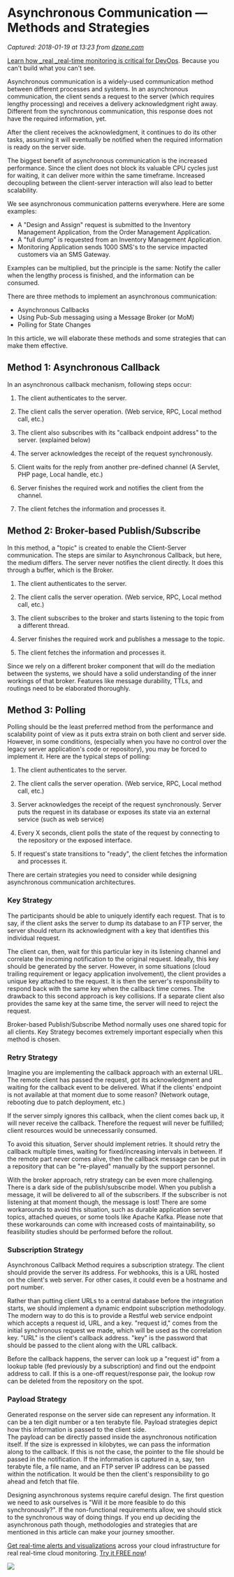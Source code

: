 # Asynchronous Communication — Methods and Strategies

_Captured: 2018-01-19 at 13:23 from [dzone.com](https://dzone.com/articles/asynchronous-communication-methods-and-strategies?edition=355098&utm_source=Zone%20Newsletter&utm_medium=email&utm_campaign=performance%202018-01-19)_

[Learn how _real _real-time monitoring is critical for DevOps](https://dzone.com/go?i=272435&u=https%3A%2F%2Fsignalfx.com%2Fsolutions%2Fenabling-devops%2F). Because you can't build what you can't see.

Asynchronous communication is a widely-used communication method between different processes and systems. In an asynchronous communication, the client sends a request to the server (which requires lengthy processing) and receives a delivery acknowledgment right away. Different from the synchronous communication, this response does not have the required information, yet.

After the client receives the acknowledgment, it continues to do its other tasks, assuming it will eventually be notified when the required information is ready on the server side.

The biggest benefit of asynchronous communication is the increased performance. Since the client does not block its valuable CPU cycles just for waiting, it can deliver more within the same timeframe. Increased decoupling between the client-server interaction will also lead to better scalability.

We see asynchronous communication patterns everywhere. Here are some examples:

  * A "Design and Assign" request is submitted to the Inventory Management Application, from the Order Management Application.
  * A "full dump" is requested from an Inventory Management Application.
  * Monitoring Application sends 1000 SMS's to the service impacted customers via an SMS Gateway.

Examples can be multiplied, but the principle is the same: Notify the caller when the lengthy process is finished, and the information can be consumed.

There are three methods to implement an asynchronous communication:

  * Asynchronous Callbacks
  * Using Pub-Sub messaging using a Message Broker (or MoM)
  * Polling for State Changes

In this article, we will elaborate these methods and some strategies that can make them effective.

## **Method 1: Asynchronous Callback**

In an asynchronous callback mechanism, following steps occur:

  1. The client authenticates to the server.

  2. The client calls the server operation. (Web service, RPC, Local method call, etc.)

  3. The client also subscribes with its "callback endpoint address" to the server. (explained below)

  4. The server acknowledges the receipt of the request synchronously.

  5. Client waits for the reply from another pre-defined channel (A Servlet, PHP page, Local handle, etc.)

  6. Server finishes the required work and notifies the client from the channel.

  7. The client fetches the information and processes it.

## **Method 2: Broker-based Publish/Subscribe**

In this method, a "topic" is created to enable the Client-Server communication. The steps are similar to Asynchronous Callback, but here, the medium differs. The server never notifies the client directly. It does this through a buffer, which is the Broker.

  1. The client authenticates to the server.

  2. The client calls the server operation. (Web service, RPC, Local method call, etc.)

  3. The client subscribes to the broker and starts listening to the topic from a different thread.

  4. Server finishes the required work and publishes a message to the topic.

  5. The client fetches the information and processes it.

Since we rely on a different broker component that will do the mediation between the systems, we should have a solid understanding of the inner workings of that broker. Features like message durability, TTLs, and routings need to be elaborated thoroughly.

## **Method 3: Polling**

Polling should be the least preferred method from the performance and scalability point of view as it puts extra strain on both client and server side. However, in some conditions, (especially when you have no control over the legacy server application's code or repository), you may be forced to implement it. Here are the typical steps of polling:

  1. The client authenticates to the server.

  2. The client calls the server operation. (Web service, RPC, Local method call, etc.)

  3. Server acknowledges the receipt of the request synchronously. Server puts the request in its database or exposes its state via an external service (such as web service)

  4. Every X seconds, client polls the state of the request by connecting to the repository or the exposed interface.

  5. If request's state transitions to "ready", the client fetches the information and processes it.

There are certain strategies you need to consider while designing asynchronous communication architectures.

### **Key Strategy**

The participants should be able to uniquely identify each request. That is to say, if the client asks the server to dump its database to an FTP server, the server should return its acknowledgment with a key that identifies this individual request.

The client can, then, wait for this particular key in its listening channel and correlate the incoming notification to the original request. Ideally, this key should be generated by the server. However, in some situations (cloud trailing requirement or legacy application involvement), the client provides a unique key attached to the request. It is then the server's responsibility to respond back with the same key when the callback time comes. The drawback to this second approach is key collisions. If a separate client also provides the same key at the same time, the server will need to reject the request.

Broker-based Publish/Subscribe Method normally uses one shared topic for all clients. Key Strategy becomes extremely important especially when this method is chosen.

### **Retry Strategy**

Imagine you are implementing the callback approach with an external URL. The remote client has passed the request, got its acknowledgment and waiting for the callback event to be delivered. What if the clients' endpoint is not available at that moment due to some reason? (Network outage, rebooting due to patch deployment, etc.)

If the server simply ignores this callback, when the client comes back up, it will never receive the callback. Therefore the request will never be fulfilled; client resources would be unnecessarily consumed.

To avoid this situation, Server should implement retries. It should retry the callback multiple times, waiting for fixed/increasing intervals in between. If the remote part never comes alive, then the callback message can be put in a repository that can be "re-played" manually by the support personnel.

With the broker approach, retry strategy can be even more challenging. There is a dark side of the publish/subscribe model. When you publish a message, it will be delivered to all of the subscribers. If the subscriber is not listening at that moment though, the message is lost! There are some workarounds to avoid this situation, such as durable application server topics, attached queues, or some tools like Apache Kafka. Please note that these workarounds can come with increased costs of maintainability, so feasibility studies should be performed before the rollout.

### **Subscription Strategy**

Asynchronous Callback Method requires a subscription strategy. The client should provide the server its address. For webhooks, this is a URL hosted on the client's web server. For other cases, it could even be a hostname and port number.

Rather than putting client URLs to a central database before the integration starts, we should implement a dynamic endpoint subscription methodology. The modern way to do this is to provide a Restful web service endpoint which accepts a request id, URL, and a key. "request id," comes from the initial synchronous request we made, which will be used as the correlation key. "URL" is the client's callback address. "key" is the password that should be passed to the client along with the URL callback.

Before the callback happens, the server can look up a "request id" from a lookup table (fed previously by a subscription) and find out the endpoint address to call. If this is a one-off request/response pair, the lookup row can be deleted from the repository on the spot.

### Payload Strategy

Generated response on the server side can represent any information. It can be a ten digit number or a ten terabyte file. Payload strategies depict how this information is passed to the client side.  
The payload can be directly passed inside the asynchronous notification itself. If the size is expressed in kilobytes, we can pass the information along to the callback. If this is not the case, the pointer to the file should be passed in the notification. If the information is captured in a, say, ten terabyte file, a file name, and an FTP server IP address can be passed within the notification. It would be then the client's responsibility to go ahead and fetch that file.

Designing asynchronous systems require careful design. The first question we need to ask ourselves is "Will it be more feasible to do this synchronously?". If the non-functional requirements allow, we should stick to the synchronous way of doing things. If you end up deciding the asynchronous path though, methodologies and strategies that are mentioned in this article can make your journey smoother.

[Get real-time alerts and visualizations](https://dzone.com/go?i=272432&u=https%3A%2F%2Fsignalfx.com%2F%3Fsignup%3Dtrue) across your cloud infrastructure for real real-time cloud monitoring. [Try it FREE now](https://dzone.com/go?i=272432&u=https%3A%2F%2Fsignalfx.com%2F%3Fsignup%3Dtrue)!

![](https://dz2cdn1.dzone.com/storage/rc-covers/7391100-dzone-aicover.jpg)
